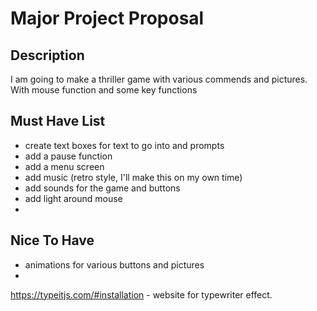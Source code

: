 # Major Project Proposal

## Description

I am going to make a thriller game with various commends and pictures. With mouse function and some key functions

## Must Have List

- create text boxes for text to go into and prompts
- add a pause function
- add a menu screen
- add music (retro style, I'll make this on my own time)
- add sounds for the game and buttons
- add light around mouse
- 

## Nice To Have

- animations for various buttons and pictures
- 

https://typeitjs.com/#installation - website for typewriter effect. 